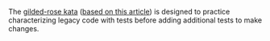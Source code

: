 The [gilded-rose kata](https://github.com/emilybache/GildedRose-Refactoring-Kata) ([based on this article](http://iamnotmyself.com/2011/02/13/refactor-this-the-gilded-rose-kata/)) is designed to practice characterizing legacy code with tests before adding additional tests to make changes.
